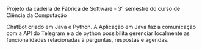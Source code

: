 Projeto da cadeira de Fábrica de Software - 3° semestre do curso de Ciência da Computação

ChatBot criado em Java e Python. A Aplicação em Java faz a comunicação com a API do Telegram e a de python possibilita gerenciar localmente as funcionalidades relacionadas à perguntas, respostas e agendas.
